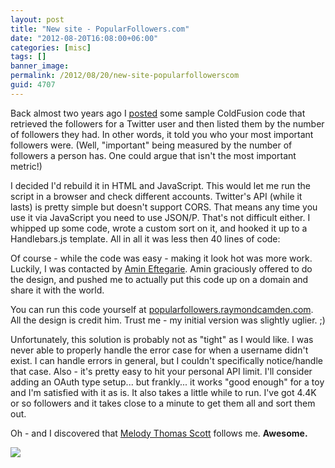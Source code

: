 ```yaml
---
layout: post
title: "New site - PopularFollowers.com"
date: "2012-08-20T16:08:00+06:00"
categories: [misc]
tags: []
banner_image: 
permalink: /2012/08/20/new-site-popularfollowerscom
guid: 4707
---
```


Back almost two years ago I <a href="http://www.raymondcamden.com/index.cfm/2010/9/24/Listing-your-Twitter-followers-by-popularity-using-50-lines-of-ColdFusion">posted</a> some sample ColdFusion code that retrieved the followers for a Twitter user and then listed them by the number of followers they had. In other words, it told you who your most important followers were. (Well, "important" being measured by the number of followers a person has. One could argue that isn't the most important metric!)
<!--more-->
I decided I'd rebuild it in HTML and JavaScript. This would let me run the script in a browser and check different accounts. Twitter's API (while it lasts) is pretty simple but doesn't support CORS. That means any time you use it via JavaScript you need to use JSON/P.  That's not difficult either. I whipped up some code, wrote a custom sort on it, and hooked it up to a Handlebars.js template. All in all it was less then 40 lines of code:

<script src="https://gist.github.com/3406871.js?file=gistfile1.js"></script>

Of course - while the code was easy - making it look hot was more work. Luckily, I was contacted by <a href="http://amineftegarie.nl/">Amin Eftegarie</a>. Amin graciously offered to do the design, and pushed me to actually put this code up on a domain and share it with the world. 

You can run this code yourself at <a href="http://popularfollowers.raymondcamden.com">popularfollowers.raymondcamden.com</a>. All the design is credit him. Trust me - my initial version was slightly uglier. ;)

Unfortunately, this solution is probably not as "tight" as I would like. I was never able to properly handle the error case for when a username didn't exist. I can handle errors in general, but I couldn't specifically notice/handle that case. Also - it's pretty easy to hit your personal API limit. I'll consider adding an OAuth type setup... but frankly... it works "good enough" for a toy and I'm satisfied with it as is. It also takes a little while to run. I've got 4.4K or so followers and it takes close to a minute to get them all and sort them out.

Oh - and I discovered that <a href="https://twitter.com/melodythomassco">Melody Thomas Scott</a> follows me. <b>Awesome.</b>


<img src="https://static.raymondcamden.com/images/screenshot23.png" />